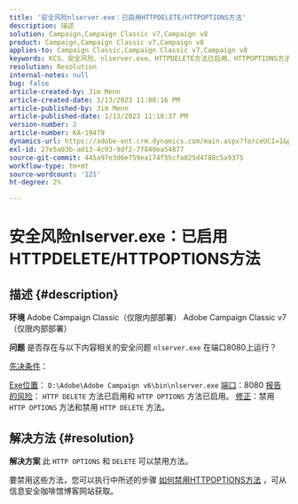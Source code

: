 ```yaml
---
title: '安全风险nlserver.exe：已启用HTTPDELETE/HTTPOPTIONS方法'
description: 描述
solution: Campaign,Campaign Classic v7,Campaign v8
product: Campaign,Campaign Classic v7,Campaign v8
applies-to: Campaign Classic,Campaign Classic v7,Campaign v8
keywords: KCS、安全风险、nlserver.exe、HTTPDELETE方法已启用、HTTPOPTIONS方法已启用、常见问题解答、ACC、Adobe Campaign Classic、Adobe Campaign Classic v7
resolution: Resolution
internal-notes: null
bug: false
article-created-by: Jim Menn
article-created-date: 1/13/2023 11:00:16 PM
article-published-by: Jim Menn
article-published-date: 1/13/2023 11:18:37 PM
version-number: 2
article-number: KA-19479
dynamics-url: https://adobe-ent.crm.dynamics.com/main.aspx?forceUCI=1&pagetype=entityrecord&etn=knowledgearticle&id=c276e805-9693-ed11-aad1-6045bd0065f9
exl-id: 27e5a03b-ad13-4c93-9df2-7f840ea54877
source-git-commit: 445a97e3d6e759ea174f55cfa025d4788c5a9375
workflow-type: tm+mt
source-wordcount: '121'
ht-degree: 2%

---
```


# 安全风险nlserver.exe：已启用HTTPDELETE/HTTPOPTIONS方法

## 描述 {#description}


<b>环境</b>
Adobe Campaign Classic（仅限内部部署） Adobe Campaign Classic v7（仅限内部部署）

<b>问题</b>
是否存在与以下内容相关的安全问题 `nlserver.exe` 在端口8080上运行？

<u>先决条件</u>：

<u>Exe位置</u>： `D:\Adobe\Adobe Campaign v6\bin\nlserver.exe`
<u>端口</u>：8080
<u>报告的风险</u>： `HTTP DELETE` 方法已启用和 `HTTP OPTIONS` 方法已启用。
<u>修正</u>：禁用 `HTTP OPTIONS` 方法和禁用 `HTTP DELETE` 方法。


## 解决方法 {#resolution}


<b>解决方案</b>
此 `HTTP OPTIONS` 和 `DELETE` 可以禁用方法。

要禁用这些方法，您可以执行中所述的步骤 [如何禁用HTTPOPTIONS方法](https://protonts.wordpress.com/2013/08/15/how-to-disable-http-options-method/) ，可从信息安全咖啡馆博客网站获取。
